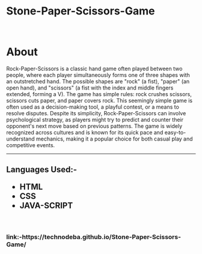 # Stone-Paper-Scissors-Game
<br>
<h1>About</h1>
<p>Rock-Paper-Scissors is a classic hand game often played between two people, where each player simultaneously forms one of three shapes with an outstretched hand. The possible shapes are "rock" (a fist), "paper" (an open hand), and "scissors" (a fist with the index and middle fingers extended, forming a V). The game has simple rules: rock crushes scissors, scissors cuts paper, and paper covers rock. This seemingly simple game is often used as a decision-making tool, a playful contest, or a means to resolve disputes. Despite its simplicity, Rock-Paper-Scissors can involve psychological strategy, as players might try to predict and counter their opponent's next move based on previous patterns. The game is widely recognized across cultures and is known for its quick pace and easy-to-understand mechanics, making it a popular choice for both casual play and competitive events.</p>

<hr>
<h2>Languages Used:-
<ul>
  <li>HTML</li>
  <li>CSS</li>
  <li>JAVA-SCRIPT</li>
</ul></h2>
<br>
<h3>link:-https://technodeba.github.io/Stone-Paper-Scissors-Game/</h3>
